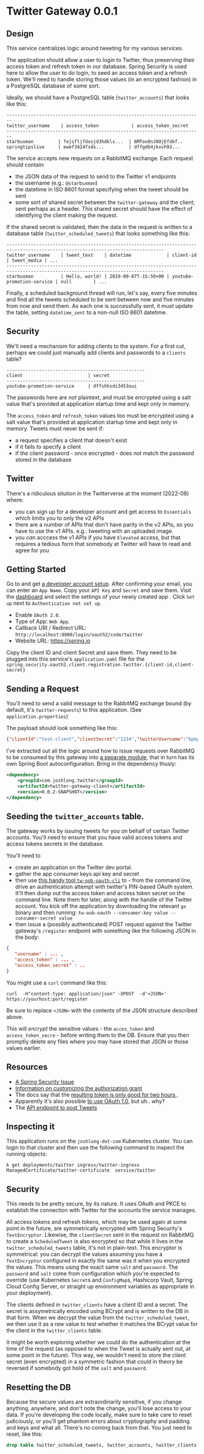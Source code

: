 # Twitter Gateway 0.0.1



## Design

This service centralizes logic around tweeting for my various services. 

The application should allow a user to login to Twitter, thus preserving their access token and refresh token in our database. Spring Security is used here to allow the user to do login, to seed an access token and a refresh token. We'll need to handle storing those values (in an encrypted fashion) in a PostgreSQL database of some sort.

Ideally, we should have a PostgreSQL table  (`twitter_accounts`) that looks like this: 

```shell
------------------------------------------------------------------------
twitter_username    | access_token            | access_token_secret
------------------------------------------------------------------------
starbuxman         | fejsfljfdosjd3hdkls...  | 6MToxOnJ0OjEfdkf..
springtipslive     | ewef3424fsds...         | dffgd64jkxvh93...
```

The service accepts new requests on a RabbitMQ exchange. Each request should contain:

* the JSON data of the request to send to the Twitter v1 endpoints
* the username (e.g.: `@starbuxman`)
* the datetime in ISO 8601 format specifying when the tweet should be sent 
* some sort of shared secret between the `twitter-gateway` and the client, sent perhaps as a header. This shared secret should have the effect of identifying the client making the request. 

If the shared secret is validated, then the data in the request is written to a database table (`twitter_scheduled_tweets`) that looks something like this:


```shell
-------------------------------------------------------------------------------------------------------------------------------- 
twitter_username    | tweet_text    | datetime             | client-id                 | tweet_media | ...
-------------------------------------------------------------------------------------------------------------------------------- 
starbuxman          | Hello, world! | 2019-09-07T-15:50+00 | youtube-promotion-service | null        | ... 
```

Finally, a scheduled background thread will run, let's say, every five minutes and find all the tweets scheduled to be sent between now and five minutes from now and send them. As each one is successfully sent, it must update the table, setting `datetime_sent` to a non-null ISO 8601 datetime. 

##  Security 

We'll need a mechanism for adding clients to the system. For a first cut, perhaps we could just manually add clients and passwords to a `clients` table?


```shell
---------------------------------------------------  
client                        | secret 
--------------------------------------------------- 
youtube-promotion-service     | dffshhsdi3453oui
```

The passwords here are _not_ plaintext, and must be encrypted using a salt value that's provided at application startup time and kept only in memory.

The `access_token` and `refresh_token` values too must be encrypted using a salt value that's provided at application startup time and kept only in memory. Tweets must never be sent if:
* a request specifies a client that doesn't exist 
* if it fails to specify a client 
* if the client password - once encrypted - does not match the password stored in the database   

##  Twitter 

There's a ridiculous sitution in the Twitterverse at the moment (2022-08) where: 

* you can sign up for a developer account and get access to `Essentials` which limits you to only the v2 APIs  
* there are a number of APIs that don't have parity in the v2 APIs, so you have to use the v1 APIs. e.g.: tweeting with an uploaded image. 
* you _can_ acccess the v1 APIs if you have `Elevated` access, but that requires a tedious form that somebody at Twitter will have to read and agree for you 


## Getting Started

Go to  and get [a developer account setup](https://developer.twitter.com/en/portal/petition/essential/basic-info). After confirming your email, you can enter an `App Name`. Copy your `API Key` and `Secret` and save them. Visit the [dashboard](https://developer.twitter.com/en/portal/dashboard) and select the settings of your newly created app . Click `Set up` next to `Authentication not set up`.

* Enable `OAuth 2.0`.  
* Type of App: `Web App`.  
* Callback URI / Redirect URL: `http://localhost:8080/login/oauth2/code/twitter`
* Website URL: https://spring.io

Copy the client ID and client Secret and save them. They need to be plugged into this service's `application.yaml` file for the `spring.security.oauth2.client.registration.twitter.{client-id,client-secret}` 

## Sending a Request 

You'll need to send a valid message to the RabbitMQ exchange bound (by default, it's `twitter-requests`) to this application. (See `application.properties`)

The payload should look something like this: 

```json 
{"clientId":"test-client","clientSecret":"1234","twitterUsername":"bpmpass","text":"Hello rmq-sent message  2022-08-08"}
```

I've extracted out all the logic around how to issue requests over RabbitMQ to be consumed by this gateway into [a separate module](https://github.com/developer-advocacy/twitter-gateway-client), that in turn has its own Spring Boot autoconfiguration. Bring in the dependency thusly: 

```xml
<dependency>
    <groupId>com.joshlong.twitter</groupId>
    <artifactId>twitter-gateway-client</artifactId>
    <version>0.0.2-SNAPSHOT</version>
</dependency>
```


## Seeding the `twitter_accounts` table. 

The gateway works by issuing tweets for you on behalf of certain Twitter accounts. You'll need to ensure that you have valid access tokens and access tokens secrets in the database. 

You'll need to 

* create an application on the Twitter dev portal. 
* gather the app consumer keys api key and secret 
* then use [this handy tool `tw-oob-oauth-cli`](https://github.com/smaeda-ks/tw-oob-oauth-cli) to - from the command line, drive an authentication attempt with twitter's PIN-based OAuth system. It'll then dump out the access token and access token secret on the command line. Note them for later, along with the handle of the Twitter account. You kick off the application by downloading the relevant `go` binary and then running: `tw-oob-oauth --consumer-key value --consumer-secret value`
* then issue a (possibly authenticated) POST request against the Twitter gateway's `/register` endpoint with something like the following JSON in the body:

```json
{ 
   "username" : ... , 
   "access_token" : ... , 
   "access_token_secret" : .. 
}
```

You might use a `curl` command like this: 

```shell
curl  -H"content-type: application/json" -XPOST  -d'<JSON>' https://yourhost:port/register  
```

Be sure to replace `<JSON>` with the contents of the JSON structure described above. 

This will _encrypt_ the sensitive values - the `acces_token` and `access_token_secre` - before writing them to the DB. Ensure that you then promptly delete any files where you may have stored that JSON or those values earlier. 

## Resources 

* [A Spring Security Issue](https://github.com/spring-projects/spring-security/issues/6548#issuecomment-1076200345)
* [Information on customizing the authorization grant](https://docs.spring.io/spring-security/reference/servlet/oauth2/client/authorization-grants.html#_customizing_the_authorization_request)
* The docs say that the [resulting token is only good for two hours ](https://developer.twitter.com/en/docs/authentication/oauth-2-0/authorization-code).
* Apparently it's also possible [to use OAuth 1.0](https://developer.twitter.com/en/docs/authentication/oauth-1-0a), but uh.. why? 
* The [API endpoint to post Tweets](https://developer.twitter.com/en/docs/twitter-api/tweets/manage-tweets/api-reference/post-tweets)

## Inspecting it 

This application runs on the `joshlong-dot-com` Kubernetes cluster. You can login to that cluster and then use the following command to inspect the running objects: 

```shell
k get deployments/twitter ingress/twitter-ingress ManagedCertificate/twitter-certificate  service/twitter
``` 

## Security 

This needs to be pretty secure, by its nature.  It uses OAuth and PKCE to establish the connection with Twitter for the accounts the service manages. 

All access tokens and refresh tokens, which may be used again at some point in the future, are symmetrically encrypted with Spring Security's `TextEncryptor`. Likewise, the `clientSecret` sent in the request on RabbitMQ to create a `ScheduledTweet` is also encrypted so that while it lives in the `twitter_scheduled_tweets` table, it's not in plain-text. This encryptor is symmetrical: you can decrypt the values assuming you have a `TextEncryptor` configured in exactly the same was it when you encrypted the values. This means using the exact same `salt` and `password`.  The `password` and `salt` come from configuration which you're expected to override (use Kubernetes `Secret`s and `ConfigMap`s, Hashicorp Vault, Spring Cloud Config Server, or straight up environment variables as appropriate in your deployment). 

The clients defined in `twitter_clients` have a client ID and a secret. The secret is assymetrically encoded using BCrypt and is written to the DB in that form. When we decrypt the value from the `twitter_scheduled_tweet`, we then use it as a _raw_ value to test whether it matches the BCrypt value for the client in the `twitter_clients` table. 

It might be worth exploring whether we could do the authentication at the time of the request (as opposed to when the Tweet is actually sent out, at some point in the future). This way, we wouldn't need to store the client secret (even encrypted) in a symmetric fashion that could in theory be reversed if somebody got hold of the `salt` and `password`.


## Resetting the DB

Because the secure values are extraordinarily sensitive, if you change anything, anywhere, and don't note the change, you'll lose access to your data. If you're developing the code locally, make sure to take care to reset judiciously, or you'll get phantom errors about cryptography and padding and keys and what all. There's no coming back from that. You just need to reset, like this:

```sql
drop table twitter_scheduled_tweets, twitter_accounts, twitter_clients cascade 
```
